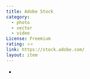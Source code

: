 ```yaml
---
title: Adobe Stock
category:
  - photo
  - vector
  - video
License: Freemium
rating: ⭐⭐
link: https://stock.adobe.com/
layout: item
---
```



-